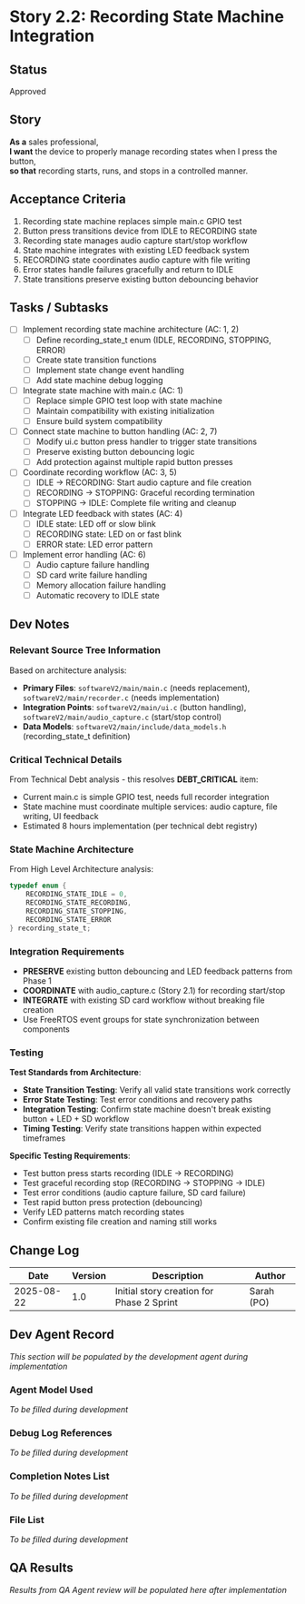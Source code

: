 # Story 2.2: Recording State Machine Integration

## Status
Approved

## Story
**As a** sales professional,  
**I want** the device to properly manage recording states when I press the button,  
**so that** recording starts, runs, and stops in a controlled manner.

## Acceptance Criteria
1. Recording state machine replaces simple main.c GPIO test
2. Button press transitions device from IDLE to RECORDING state
3. Recording state manages audio capture start/stop workflow
4. State machine integrates with existing LED feedback system
5. RECORDING state coordinates audio capture with file writing
6. Error states handle failures gracefully and return to IDLE
7. State transitions preserve existing button debouncing behavior

## Tasks / Subtasks
- [ ] Implement recording state machine architecture (AC: 1, 2)
  - [ ] Define recording_state_t enum (IDLE, RECORDING, STOPPING, ERROR)
  - [ ] Create state transition functions
  - [ ] Implement state change event handling
  - [ ] Add state machine debug logging
- [ ] Integrate state machine with main.c (AC: 1)
  - [ ] Replace simple GPIO test loop with state machine
  - [ ] Maintain compatibility with existing initialization
  - [ ] Ensure build system compatibility
- [ ] Connect state machine to button handling (AC: 2, 7)
  - [ ] Modify ui.c button press handler to trigger state transitions
  - [ ] Preserve existing button debouncing logic
  - [ ] Add protection against multiple rapid button presses
- [ ] Coordinate recording workflow (AC: 3, 5)
  - [ ] IDLE → RECORDING: Start audio capture and file creation
  - [ ] RECORDING → STOPPING: Graceful recording termination
  - [ ] STOPPING → IDLE: Complete file writing and cleanup
- [ ] Integrate LED feedback with states (AC: 4)
  - [ ] IDLE state: LED off or slow blink
  - [ ] RECORDING state: LED on or fast blink
  - [ ] ERROR state: LED error pattern
- [ ] Implement error handling (AC: 6)
  - [ ] Audio capture failure handling
  - [ ] SD card write failure handling
  - [ ] Memory allocation failure handling
  - [ ] Automatic recovery to IDLE state

## Dev Notes

### Relevant Source Tree Information
Based on architecture analysis:
- **Primary Files**: `softwareV2/main/main.c` (needs replacement), `softwareV2/main/recorder.c` (needs implementation)
- **Integration Points**: `softwareV2/main/ui.c` (button handling), `softwareV2/main/audio_capture.c` (start/stop control)
- **Data Models**: `softwareV2/main/include/data_models.h` (recording_state_t definition)

### Critical Technical Details
From Technical Debt analysis - this resolves **DEBT_CRITICAL** item:
- Current main.c is simple GPIO test, needs full recorder integration
- State machine must coordinate multiple services: audio capture, file writing, UI feedback
- Estimated 8 hours implementation (per technical debt registry)

### State Machine Architecture
From High Level Architecture analysis:
```c
typedef enum {
    RECORDING_STATE_IDLE = 0,
    RECORDING_STATE_RECORDING,
    RECORDING_STATE_STOPPING,
    RECORDING_STATE_ERROR
} recording_state_t;
```

### Integration Requirements
- **PRESERVE** existing button debouncing and LED feedback patterns from Phase 1
- **COORDINATE** with audio_capture.c (Story 2.1) for recording start/stop
- **INTEGRATE** with existing SD card workflow without breaking file creation
- Use FreeRTOS event groups for state synchronization between components

### Testing
**Test Standards from Architecture**:
- **State Transition Testing**: Verify all valid state transitions work correctly
- **Error State Testing**: Test error conditions and recovery paths
- **Integration Testing**: Confirm state machine doesn't break existing button + LED + SD workflow
- **Timing Testing**: Verify state transitions happen within expected timeframes

**Specific Testing Requirements**:
- Test button press starts recording (IDLE → RECORDING)
- Test graceful recording stop (RECORDING → STOPPING → IDLE)
- Test error conditions (audio capture failure, SD card failure)
- Test rapid button press protection (debouncing)
- Verify LED patterns match recording states
- Confirm existing file creation and naming still works

## Change Log
| Date | Version | Description | Author |
|------|---------|-------------|---------|
| 2025-08-22 | 1.0 | Initial story creation for Phase 2 Sprint | Sarah (PO) |

## Dev Agent Record
*This section will be populated by the development agent during implementation*

### Agent Model Used
*To be filled during development*

### Debug Log References
*To be filled during development*

### Completion Notes List
*To be filled during development*

### File List
*To be filled during development*

## QA Results
*Results from QA Agent review will be populated here after implementation*